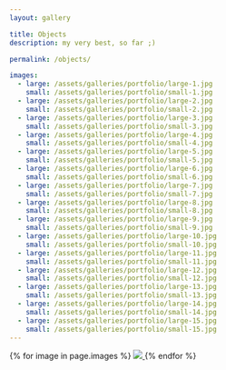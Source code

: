 ```yaml
---
layout: gallery

title: Objects
description: my very best, so far ;)

permalink: /objects/

images:
  - large: /assets/galleries/portfolio/large-1.jpg
    small: /assets/galleries/portfolio/small-1.jpg
  - large: /assets/galleries/portfolio/large-2.jpg
    small: /assets/galleries/portfolio/small-2.jpg
  - large: /assets/galleries/portfolio/large-3.jpg
    small: /assets/galleries/portfolio/small-3.jpg
  - large: /assets/galleries/portfolio/large-4.jpg
    small: /assets/galleries/portfolio/small-4.jpg
  - large: /assets/galleries/portfolio/large-5.jpg
    small: /assets/galleries/portfolio/small-5.jpg
  - large: /assets/galleries/portfolio/large-6.jpg
    small: /assets/galleries/portfolio/small-6.jpg
  - large: /assets/galleries/portfolio/large-7.jpg
    small: /assets/galleries/portfolio/small-7.jpg
  - large: /assets/galleries/portfolio/large-8.jpg
    small: /assets/galleries/portfolio/small-8.jpg
  - large: /assets/galleries/portfolio/large-9.jpg
    small: /assets/galleries/portfolio/small-9.jpg
  - large: /assets/galleries/portfolio/large-10.jpg
    small: /assets/galleries/portfolio/small-10.jpg
  - large: /assets/galleries/portfolio/large-11.jpg
    small: /assets/galleries/portfolio/small-11.jpg
  - large: /assets/galleries/portfolio/large-12.jpg
    small: /assets/galleries/portfolio/small-12.jpg
  - large: /assets/galleries/portfolio/large-13.jpg
    small: /assets/galleries/portfolio/small-13.jpg
  - large: /assets/galleries/portfolio/large-14.jpg
    small: /assets/galleries/portfolio/small-14.jpg
  - large: /assets/galleries/portfolio/large-15.jpg
    small: /assets/galleries/portfolio/small-15.jpg
---
```



<div id="gallery">
{% for image in page.images %}
   <a data-fancybox="slides" href="{{ image.large }}">
      <img src="{{ image.small }}">
   </a>
{% endfor %}


  <script>
    $("#gallery").justifiedGallery({
      rowHeight : 120,
      margins : 10,
	  border : 0,
      lastRow : 'justify'
    });
  </script>
</div>
